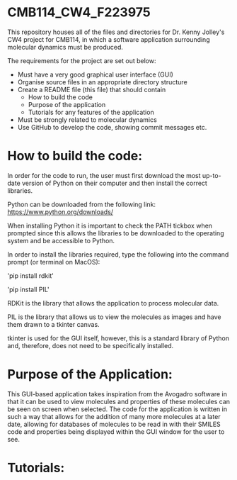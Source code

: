 # CMB114_CW4_F223975

This repository houses all of the files and directories for Dr. Kenny Jolley's CW4 project for CMB114,
in which a software application surrounding molecular dynamics must be produced.

The requirements for the project are set out below:

- Must have a very good graphical user interface (GUI)
- Organise source files in an appropriate directory structure
- Create a README file (this file) that should contain
    - How to build the code
    - Purpose of the application
    - Tutorials for any features of the application
- Must be strongly related to molecular dynamics
- Use GitHub to develop the code, showing commit messages etc.

# How to build the code:

In order for the code to run, the user must first download the most up-to-date version of Python on their computer and then install the correct libraries. 

Python can be downloaded from the following link:
https://www.python.org/downloads/

When installing Python it is important to check the PATH tickbox when prompted since this allows the libraries to be downloaded to the operating system and be accessible to Python. 

In order to install the libraries required, type the following into the command prompt (or terminal on MacOS):

'pip install rdkit'

'pip install PIL'

RDKit is the library that allows the application to process molecular data.

PIL is the library that allows us to view the molecules as images and have them drawn to a tkinter canvas. 

tkinter is used for the GUI itself, however, this is a standard library of Python and, therefore, does not need to be specifically installed. 

# Purpose of the Application:

This GUI-based application takes inspiration from the Avogadro software in that it can be used to view molecules and properties of these molecules can be seen on screen when selected. 
The code for the application is written in such a way that allows for the addition of many more molecules at a later date, allowing for databases of molecules to be read in with their SMILES code and properties being displayed within the GUI window for the user to see. 

# Tutorials:
